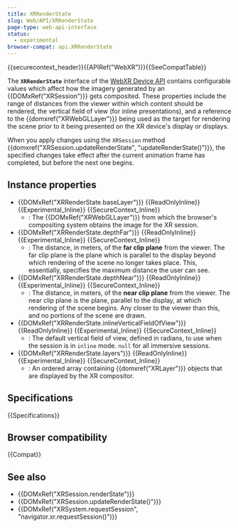 ```yaml
---
title: XRRenderState
slug: Web/API/XRRenderState
page-type: web-api-interface
status:
  - experimental
browser-compat: api.XRRenderState
---
```


{{securecontext_header}}{{APIRef("WebXR")}}{{SeeCompatTable}}

The **`XRRenderState`** interface of the [WebXR Device API](/en-US/docs/Web/API/WebXR_Device_API) contains configurable values which affect how the imagery generated by an {{DOMxRef("XRSession")}} gets composited. These properties include the range of distances from the viewer within which content should be rendered, the vertical field of view (for inline presentations), and a reference to the {{domxref("XRWebGLLayer")}} being used as the target for rendering the scene prior to it being presented on the XR device's display or displays.

When you apply changes using the `XRSession` method {{domxref("XRSession.updateRenderState", "updateRenderState()")}}, the specified changes take effect after the current animation frame has completed, but before the next one begins.

## Instance properties

- {{DOMxRef("XRRenderState.baseLayer")}} {{ReadOnlyInline}} {{Experimental_Inline}} {{SecureContext_Inline}}
  - : The {{DOMxRef("XRWebGLLayer")}} from which the browser's compositing system obtains the image for the XR session.
- {{DOMxRef("XRRenderState.depthFar")}} {{ReadOnlyInline}} {{Experimental_Inline}} {{SecureContext_Inline}}
  - : The distance, in meters, of the **far clip plane** from the viewer. The far clip plane is the plane which is parallel to the display beyond which rendering of the scene no longer takes place. This, essentially, specifies the maximum distance the user can see.
- {{DOMxRef("XRRenderState.depthNear")}} {{ReadOnlyInline}} {{Experimental_Inline}} {{SecureContext_Inline}}
  - : The distance, in meters, of the **near clip plane** from the viewer. The near clip plane is the plane, parallel to the display, at which rendering of the scene begins. Any closer to the viewer than this, and no portions of the scene are drawn.
- {{DOMxRef("XRRenderState.inlineVerticalFieldOfView")}} {{ReadOnlyInline}} {{Experimental_Inline}} {{SecureContext_Inline}}
  - : The default vertical field of view, defined in radians, to use when the session is in `inline` mode. `null` for all immersive sessions.
- {{DOMxRef("XRRenderState.layers")}} {{ReadOnlyInline}} {{Experimental_Inline}} {{SecureContext_Inline}}
  - : An ordered array containing {{domxref("XRLayer")}} objects that are displayed by the XR compositor.

## Specifications

{{Specifications}}

## Browser compatibility

{{Compat}}

## See also

- {{DOMxRef("XRSession.renderState")}}
- {{DOMxRef("XRSession.updateRenderState()")}}
- {{DOMxRef("XRSystem.requestSession", "navigator.xr.requestSession()")}}
